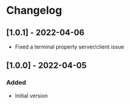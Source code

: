 # Changelog

## [1.0.1] - 2022-04-06
- Fixed a terminal property server/client issue

## [1.0.0] - 2022-04-05
### Added
- Initial version